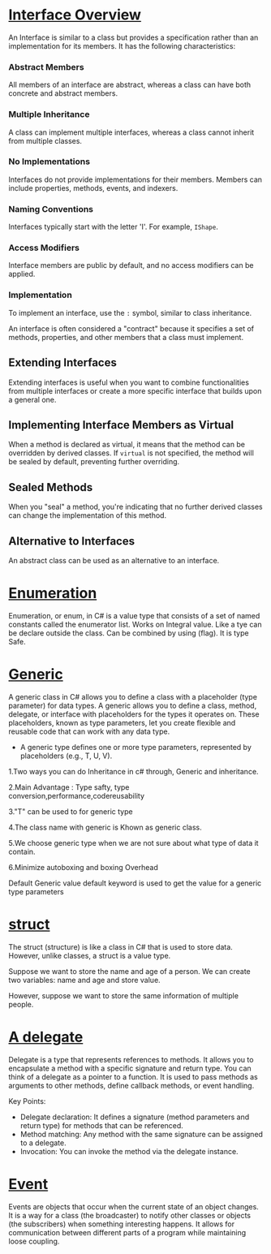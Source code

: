  # <ins> Interface Overview </ins>

An Interface is similar to a class but provides a specification rather than an implementation for its members. It has the following characteristics:

### Abstract Members
All members of an interface are abstract, whereas a class can have both concrete and abstract members.

### Multiple Inheritance
A class can implement multiple interfaces, whereas a class cannot inherit from multiple classes.

### No Implementations
Interfaces do not provide implementations for their members. Members can include properties, methods, events, and indexers.

### Naming Conventions
Interfaces typically start with the letter 'I'. For example, `IShape`.

### Access Modifiers
Interface members are public by default, and no access modifiers can be applied.

### Implementation
To implement an interface, use the `:` symbol, similar to class inheritance.

An interface is often considered a "contract" because it specifies a set of methods, properties, and other members that a class must implement.

## Extending Interfaces
Extending interfaces is useful when you want to combine functionalities from multiple interfaces or create a more specific interface that builds upon a general one.

## Implementing Interface Members as Virtual
When a method is declared as virtual, it means that the method can be overridden by derived classes. If `virtual` is not specified, the method will be sealed by default, preventing further overriding.

## Sealed Methods
When you "seal" a method, you're indicating that no further derived classes can change the implementation of this method.

## Alternative to Interfaces
An abstract class can be used as an alternative to an interface.

# <ins> Enumeration </ins>
Enumeration, or enum, in C# is a value type that consists of a set of named constants called the enumerator list. 
Works on Integral value.
Like a tye can be declare outside the class.
Can be combined by using (flag).
It is type Safe.

# <ins> Generic </ins>
A generic class in C# allows you to define a class with a placeholder (type parameter) for data types.
A generic allows you to define a class, method, delegate, or interface with placeholders for the types it operates on. These placeholders, known as type parameters, let you create flexible and reusable code that can work with any data type.
- A generic type defines one or more type parameters, represented by placeholders (e.g., T, U, V).

1.Two ways you can do Inheritance in c# through, Generic and inheritance.

2.Main Advantage : Type safty, type conversion,performance,codereusability

3."T" can be used to for generic type

4.The class name with generic is Khown as generic class.

5.We choose generic type when we are not sure about what type of data it contain.

6.Minimize autoboxing and boxing Overhead

Default Generic value
default keyword is used to get the value for a generic type parameters

# <ins> struct </ins>
The struct (structure) is like a class in C# that is used to store data. However, unlike classes, a struct is a value type.

Suppose we want to store the name and age of a person. We can create two variables: name and age and store value.

However, suppose we want to store the same information of multiple people.


# <ins> A delegate </ins>

Delegate is a type that represents references to methods. It allows you to encapsulate a method with a specific signature and return type. You can think of a delegate as a pointer to a function. It is used to pass methods as arguments to other methods, define callback methods, or event handling.


Key Points:
- Delegate declaration: It defines a signature (method parameters and return type) for methods that can be referenced.
- Method matching: Any method with the same signature can be assigned to a delegate.
- Invocation: You can invoke the method via the delegate instance.

# <ins> Event </ins>

Events are objects that occur when the current state of an object changes.
It is a way for a class (the broadcaster) to notify other classes or objects (the subscribers) when something interesting happens. It allows for communication between different parts of a program while maintaining loose coupling.
